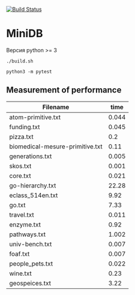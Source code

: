 [![Build Status](https://travis-ci.com/egdegd/MiniDB.svg?branch=master)](https://travis-ci.com/egdegd/MiniDB)
# MiniDB
Версия python >= 3
```
./build.sh
```

```
python3 -m pytest
```

## Measurement of performance

|Filename                       |time   
|-------------------------------|------
|atom-primitive.txt             |0.044  
|funding.txt                    |0.045
|pizza.txt                      |0.2
|biomedical-mesure-primitive.txt|0.11
|generations.txt                |0.005
|skos.txt                       |0.001
|core.txt                       |0.021
|go-hierarchy.txt               |22.28
|eclass_514en.txt               |9.92
|go.txt                         |7.33
|travel.txt                     |0.011
|enzyme.txt                     |0.92
|pathways.txt                   |1.002
|univ-bench.txt                 |0.007
|foaf.txt                       |0.007
|people_pets.txt                |0.022
|wine.txt                       |0.23
|geospeices.txt                 |3.22

